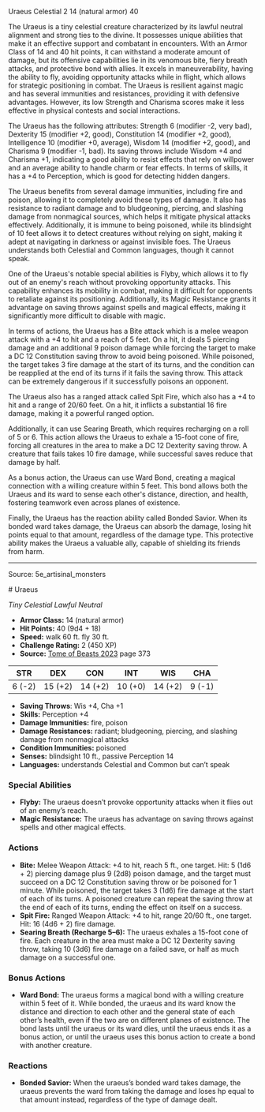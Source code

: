 <MonsterName/>Uraeus</MonsterName>
<CreatureType/>Celestial</CreatureType>
<CR/>2</CR>
<AC/>14 (natural armor)</AC>
<HP/>40</HP>
<summary>The Uraeus is a tiny celestial creature characterized by its lawful neutral alignment and strong ties to the divine. It possesses unique abilities that make it an effective support and combatant in encounters. With an Armor Class of 14 and 40 hit points, it can withstand a moderate amount of damage, but its offensive capabilities lie in its venomous bite, fiery breath attacks, and protective bond with allies. It excels in maneuverability, having the ability to fly, avoiding opportunity attacks while in flight, which allows for strategic positioning in combat. The Uraeus is resilient against magic and has several immunities and resistances, providing it with defensive advantages. However, its low Strength and Charisma scores make it less effective in physical contests and social interactions.</summary>

<detail>

The Uraeus has the following attributes: Strength 6 (modifier -2, very bad), Dexterity 15 (modifier +2, good), Constitution 14 (modifier +2, good), Intelligence 10 (modifier +0, average), Wisdom 14 (modifier +2, good), and Charisma 9 (modifier -1, bad). Its saving throws include Wisdom +4 and Charisma +1, indicating a good ability to resist effects that rely on willpower and an average ability to handle charm or fear effects. In terms of skills, it has a +4 to Perception, which is good for detecting hidden dangers.

The Uraeus benefits from several damage immunities, including fire and poison, allowing it to completely avoid these types of damage. It also has resistance to radiant damage and to bludgeoning, piercing, and slashing damage from nonmagical sources, which helps it mitigate physical attacks effectively. Additionally, it is immune to being poisoned, while its blindsight of 10 feet allows it to detect creatures without relying on sight, making it adept at navigating in darkness or against invisible foes. The Uraeus understands both Celestial and Common languages, though it cannot speak.

One of the Uraeus's notable special abilities is Flyby, which allows it to fly out of an enemy's reach without provoking opportunity attacks. This capability enhances its mobility in combat, making it difficult for opponents to retaliate against its positioning. Additionally, its Magic Resistance grants it advantage on saving throws against spells and magical effects, making it significantly more difficult to disable with magic.

In terms of actions, the Uraeus has a Bite attack which is a melee weapon attack with a +4 to hit and a reach of 5 feet. On a hit, it deals 5 piercing damage and an additional 9 poison damage while forcing the target to make a DC 12 Constitution saving throw to avoid being poisoned. While poisoned, the target takes 3 fire damage at the start of its turns, and the condition can be reapplied at the end of its turns if it fails the saving throw. This attack can be extremely dangerous if it successfully poisons an opponent.

The Uraeus also has a ranged attack called Spit Fire, which also has a +4 to hit and a range of 20/60 feet. On a hit, it inflicts a substantial 16 fire damage, making it a powerful ranged option. 

Additionally, it can use Searing Breath, which requires recharging on a roll of 5 or 6. This action allows the Uraeus to exhale a 15-foot cone of fire, forcing all creatures in the area to make a DC 12 Dexterity saving throw. A creature that fails takes 10 fire damage, while successful saves reduce that damage by half.

As a bonus action, the Uraeus can use Ward Bond, creating a magical connection with a willing creature within 5 feet. This bond allows both the Uraeus and its ward to sense each other's distance, direction, and health, fostering teamwork even across planes of existence. 

Finally, the Uraeus has the reaction ability called Bonded Savior. When its bonded ward takes damage, the Uraeus can absorb the damage, losing hit points equal to that amount, regardless of the damage type. This protective ability makes the Uraeus a valuable ally, capable of shielding its friends from harm.</detail>



---

Source: 5e_artisinal_monsters

<statblock>
# Uraeus

*Tiny* *Celestial* *Lawful Neutral*

- **Armor Class:** 14 (natural armor)
- **Hit Points:** 40 (9d4 + 18)
- **Speed:** walk 60 ft. fly 30 ft.
- **Challenge Rating:** 2 (450 XP)
- **Source:** [Tome of Beasts 2023](https://koboldpress.com/kpstore/product/tome-of-beasts-1-2023-edition/) page 373

| STR | DEX | CON | INT | WIS | CHA |
| --- | --- | --- | --- | --- | --- |
| 6 (-2) | 15 (+2) | 14 (+2) | 10 (+0) | 14 (+2) | 9 (-1) |

- **Saving Throws**: Wis +4, Cha +1
- **Skills:** Perception +4
- **Damage Immunities:** fire, poison
- **Damage Resistances:** radiant; bludgeoning, piercing, and slashing damage from nonmagical attacks
- **Condition Immunities:** poisoned
- **Senses:** blindsight 10 ft., passive Perception 14
- **Languages:** understands Celestial and Common but can’t speak

### Special Abilities

- **Flyby:** The uraeus doesn’t provoke opportunity attacks when it flies out of an enemy’s reach.
- **Magic Resistance:** The uraeus has advantage on saving throws against spells and other magical effects.

### Actions

- **Bite:** Melee Weapon Attack: +4 to hit, reach 5 ft., one target. Hit: 5 (1d6 + 2) piercing damage plus 9 (2d8) poison damage, and the target must succeed on a DC 12 Constitution saving throw or be poisoned for 1 minute. While poisoned, the target takes 3 (1d6) fire damage at the start of each of its turns. A poisoned creature can repeat the saving throw at the end of each of its turns, ending the effect on itself on a success.
- **Spit Fire:** Ranged Weapon Attack: +4 to hit, range 20/60 ft., one target. Hit: 16 (4d6 + 2) fire damage.
- **Searing Breath (Recharge 5–6):** The uraeus exhales a 15-foot cone of fire. Each creature in the area must make a DC 12 Dexterity saving throw, taking 10 (3d6) fire damage on a failed save, or half as much damage on a successful one.

### Bonus Actions

- **Ward Bond:** The uraeus forms a magical bond with a willing creature within 5 feet of it. While bonded, the uraeus and its ward know the distance and direction to each other and the general state of each other’s health, even if the two are on different planes of existence. The bond lasts until the uraeus or its ward dies, until the uraeus ends it as a bonus action, or until the uraeus uses this bonus action to create a bond with another creature.

### Reactions

- **Bonded Savior:** When the uraeus’s bonded ward takes damage, the uraeus prevents the ward from taking the damage and loses hp equal to that amount instead, regardless of the type of damage dealt.
</statblock>


